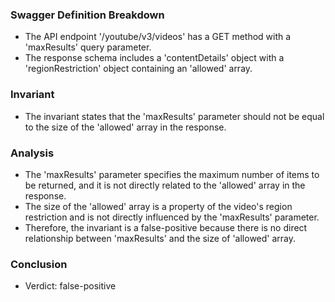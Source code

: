 ### Swagger Definition Breakdown
- The API endpoint '/youtube/v3/videos' has a GET method with a 'maxResults' query parameter.
- The response schema includes a 'contentDetails' object with a 'regionRestriction' object containing an 'allowed' array.

### Invariant
- The invariant states that the 'maxResults' parameter should not be equal to the size of the 'allowed' array in the response.

### Analysis
- The 'maxResults' parameter specifies the maximum number of items to be returned, and it is not directly related to the 'allowed' array in the response.
- The size of the 'allowed' array is a property of the video's region restriction and is not directly influenced by the 'maxResults' parameter.
- Therefore, the invariant is a false-positive because there is no direct relationship between 'maxResults' and the size of 'allowed' array.

### Conclusion
- Verdict: false-positive
